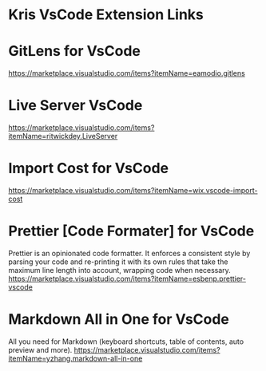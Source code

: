 # Kris VsCode Extension Links 



# GitLens for VsCode

https://marketplace.visualstudio.com/items?itemName=eamodio.gitlens


# Live Server VsCode 

https://marketplace.visualstudio.com/items?itemName=ritwickdey.LiveServer


# Import Cost for VsCode 

https://marketplace.visualstudio.com/items?itemName=wix.vscode-import-cost


# Prettier [Code Formater] for VsCode 

Prettier is an opinionated code formatter. It enforces a consistent style by parsing your code and re-printing it with its own rules that take the maximum line length into account, wrapping code when necessary.
https://marketplace.visualstudio.com/items?itemName=esbenp.prettier-vscode


# Markdown All in One for VsCode 

All you need for Markdown (keyboard shortcuts, table of contents, auto preview and more).
https://marketplace.visualstudio.com/items?itemName=yzhang.markdown-all-in-one
